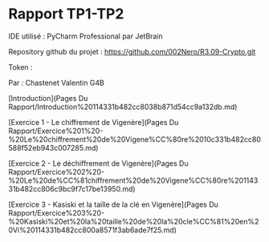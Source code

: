 # Rapport TP1-TP2

IDE utilisé : PyCharm Professional par JetBrain

Repository github du projet : https://github.com/002Nero/R3.09-Crypto.git

Token : 

Par : Chastenet Valentin G4B

[Introduction](Pages Du Rapport/Introduction%20114331b482cc8038b871d54cc9a132db.md)

[Exercice 1 - Le chiffrement de Vigenère](Pages Du Rapport/Exercice%201%20-%20Le%20chiffrement%20de%20Vigene%CC%80re%2010c331b482cc80588f52eb943c007285.md)

[Exercice 2 - Le déchiffrement de Vigenère](Pages Du Rapport/Exercice%202%20-%20Le%20de%CC%81chiffrement%20de%20Vigene%CC%80re%20114331b482cc806c9bc9f7c17be13950.md)

[Exercice 3 - Kasiski et la taille de la clé en Vigenère](Pages Du Rapport/Exercice%203%20-%20Kasiski%20et%20la%20taille%20de%20la%20cle%CC%81%20en%20Vi%20114331b482cc800a8571f3ab6ade7f25.md)
